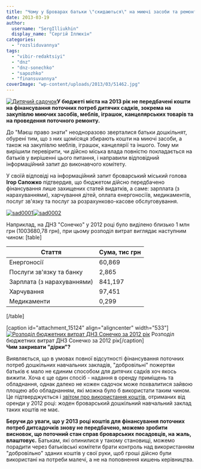 ```yaml
---
title: "Чому у Броварах батьки \"скидаються\" на миючі засоби та ремонт дитсадків?"
date: 2013-03-19
author: 
  username: "SergIlliukhin"
  display_name: "Сергій Іллюхін"
categories: 
  - "rozsliduvannya"
tags: 
  - "vibir-redaktsiyi"
  - "dnz"
  - "dnz-sonechko"
  - "sapozhko"
  - "finansuvannya"
coverImage: "wp-content/uploads/2013/03/51462.jpg"
---
```


[![Дитячий садочок](https://mpz.brovary.org/wp-content/uploads/2013/03/51462.jpg)](https://mpz.brovary.org/wp-content/uploads/2013/03/51462.jpg)**У бюджеті міста на 2013 рік не передбачені кошти на фінансування поточних потреб дитячих садків, зокрема на закупівлю миючих засобів, меблів, іграшок, канцелярських товарів та на проведення поточного ремонту.**

До "Маєш право знати" неодноразово зверталися батьки дошкільнят, обурені тим, що з них щомісяця збирають кошти на миючі засоби, а також на закупівлю меблів, іграшок, канцелярії та іншого. Тому ми вирішили перевірити, чи дійсно міська влада повністю покладається на батьків у вирішенні цього питання, і направили відповідний інформаційний запит до виконавчого комітету.

У своїй відповіді на інформаційний запит броварський міський голова **Ігор Сапожко** підтвердив, що бюджетом дійсно передбачено фінансування лише захищених статей видатків, а саме: зарплата (з нарахуваннями), харчування дітей, оплата енергоносіїв, медикаментів, послуг зв'язку та послуг за розрахунково-касове обслуговування.

[![sad0001](https://mpz.brovary.org/wp-content/uploads/2013/03/sad0002.jpg)](https://mpz.brovary.org/wp-content/uploads/2013/03/sad0002.jpg)[![sad0002](https://mpz.brovary.org/wp-content/uploads/2013/03/sad0001.jpg)](https://mpz.brovary.org/wp-content/uploads/2013/03/sad0001.jpg)

Наприклад, на ДНЗ "Сонечко" у 2012 році було виділено близько 1 млн грн (1003680,78 грн), при цьому розподіл витрат виглядає наступним чином: \[table\]

 
| **Стаття** | **Сума, тис грн** |
| --- | --- |
| Енергоносії | 60,869 |
| Послуги зв'язку та банку | 2,865 |
| Зарплата (з нарахуваннями) | 841,197 |
| Харчування | 97,451 |
| Медикаменти | 0,299 |

\[/table\]

\[caption id="attachment\_15124" align="aligncenter" width="533"\][![Розподіл бюджетних витрат ДНЗ Сонечко за 2012 рік](https://mpz.brovary.org/wp-content/uploads/2013/03/vitraty.png)](https://mpz.brovary.org/wp-content/uploads/2013/03/vitraty.png) Розподіл бюджетних витрат ДНЗ Сонечко за 2012 рік\[/caption\]  
**Чим закривати "дірки"?**

Виявляється, що в умовах повної відсутності фінансування поточних потреб дошкільних навчальних закладів, "добровільні" пожертви батьків є мало не єдиним способом для дитячих садків хоч якось вижити. Хоча є ще один спосіб - надання в оренду приміщень та обладнання, однак далеко не кожен садочок може похвалитися зайвою площею або обладнанням, які можна було б використати таким чином. Це підтверджується і [звітом про використання коштів](http://docs.brovary.org/p6823/21.02.2013/851-30-06), отриманих від оренди у 2012 році: жоден броварський дошкільний навчальний заклад таких коштів не має.

**Беручи до уваги, що у 2013 році коштів для фінансування поточних потреб дитсадочків знову не передбачено, можемо зробити висновок, що поточний стан справ броварських посадовців, на жаль, влаштовує.** Батькам, які опинилися у такому становищі, можемо порадити через батьківські комітети брати контроль над використанням "добровільно" зданих коштів у свої руки, щоб гроші дійсно були використані на потреби малечі, а не на поповнення кишень керівництва.
